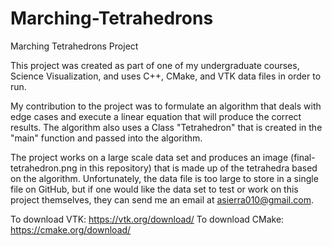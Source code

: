 # Marching-Tetrahedrons

Marching Tetrahedrons Project

This project was created as part of one of my undergraduate courses, Science Visualization, and uses C++, CMake, and VTK data files in order to run. 

My contribution to the project was to formulate an algorithm that deals with edge cases and execute a linear equation that will produce the correct results. The algorithm also uses a Class "Tetrahedron" that is created in the "main" function and passed into the algorithm. 

The project works on a large scale data set and produces an image (final-tetrahedron.png in this repository) that is made up of the tetrahedra based on the algorithm. Unfortunately, the data file is too large to store in a single file on GitHub, but if one would like the data set to test or work on this project themselves, they can send me an email at asierra010@gmail.com.

To download VTK: https://vtk.org/download/
To download CMake: https://cmake.org/download/

